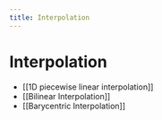 ```yaml
---
title: Interpolation
---
```


# Interpolation
- [[1D piecewise linear interpolation]]
- [[Bilinear Interpolation]]
- [[Barycentric Interpolation]]









